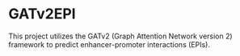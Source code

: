 # GATv2EPI
This project utilizes the GATv2 (Graph Attention Network version 2) framework to predict enhancer-promoter interactions (EPIs).
